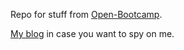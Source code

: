 Repo for stuff from [Open-Bootcamp](https://open-bootcamp.com/).

[My blog](https://iagovar.com) in case you want to spy on me.